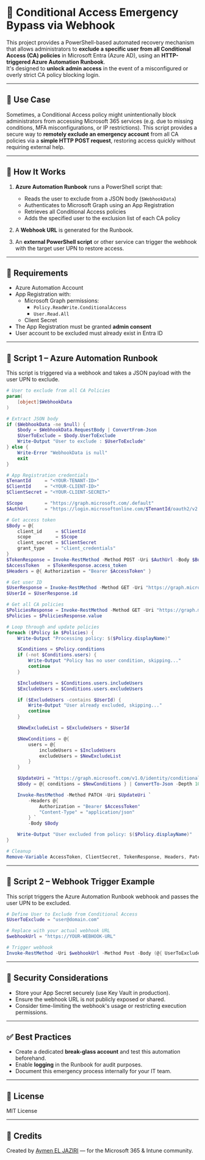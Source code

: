 
# 🚨 Conditional Access Emergency Bypass via Webhook

This project provides a PowerShell-based automated recovery mechanism that allows administrators to **exclude a specific user from all Conditional Access (CA) policies** in Microsoft Entra (Azure AD), using an **HTTP-triggered Azure Automation Runbook**.  
It's designed to **unlock admin access** in the event of a misconfigured or overly strict CA policy blocking login.

---

## 🔧 Use Case

Sometimes, a Conditional Access policy might unintentionally block administrators from accessing Microsoft 365 services (e.g. due to missing conditions, MFA misconfigurations, or IP restrictions). This script provides a secure way to **remotely exclude an emergency account** from all CA policies via a **simple HTTP POST request**, restoring access quickly without requiring external help.

---

## 📌 How It Works

1. **Azure Automation Runbook** runs a PowerShell script that:
   - Reads the user to exclude from a JSON body (`$WebhookData`)
   - Authenticates to Microsoft Graph using an App Registration
   - Retrieves all Conditional Access policies
   - Adds the specified user to the exclusion list of each CA policy

2. A **Webhook URL** is generated for the Runbook.

3. An **external PowerShell script** or other service can trigger the webhook with the target user UPN to restore access.

---

## 🧰 Requirements

- Azure Automation Account
- App Registration with:
  - Microsoft Graph permissions:
    - `Policy.ReadWrite.ConditionalAccess`
    - `User.Read.All`
  - Client Secret
- The App Registration must be granted **admin consent**
- User account to be excluded must already exist in Entra ID

---

## 🧪 Script 1 – Azure Automation Runbook

This script is triggered via a webhook and takes a JSON payload with the user UPN to exclude.

```powershell
# User to exclude from all CA Policies
param(
    [object]$WebhookData
)

# Extract JSON body
if ($WebhookData -ne $null) {
    $body = $WebhookData.RequestBody | ConvertFrom-Json
    $UserToExclude = $body.UserToExclude
    Write-Output "User to exclude : $UserToExclude"
} else {
    Write-Error "WebhookData is null"
    exit
}

# App Registration credentials
$TenantId     = "<YOUR-TENANT-ID>"
$ClientId     = "<YOUR-CLIENT-ID>"
$ClientSecret = "<YOUR-CLIENT-SECRET>"

$Scope        = "https://graph.microsoft.com/.default"
$AuthUrl      = "https://login.microsoftonline.com/$TenantId/oauth2/v2.0/token"

# Get access token
$Body = @{
    client_id     = $ClientId
    scope         = $Scope
    client_secret = $ClientSecret
    grant_type    = "client_credentials"
}
$TokenResponse = Invoke-RestMethod -Method POST -Uri $AuthUrl -Body $Body -ContentType "application/x-www-form-urlencoded"
$AccessToken   = $TokenResponse.access_token
$Headers = @{ Authorization = "Bearer $AccessToken" }

# Get user ID
$UserResponse = Invoke-RestMethod -Method GET -Uri "https://graph.microsoft.com/v1.0/users/$UserToExclude" -Headers $Headers
$UserId = $UserResponse.id

# Get all CA policies
$PoliciesResponse = Invoke-RestMethod -Method GET -Uri "https://graph.microsoft.com/v1.0/identity/conditionalAccess/policies" -Headers $Headers
$Policies = $PoliciesResponse.value

# Loop through and update policies
foreach ($Policy in $Policies) {
    Write-Output "Processing policy: $($Policy.displayName)"

    $Conditions = $Policy.conditions
    if (-not $Conditions.users) {
        Write-Output "Policy has no user condition, skipping..."
        continue
    }

    $IncludeUsers = $Conditions.users.includeUsers
    $ExcludeUsers = $Conditions.users.excludeUsers

    if ($ExcludeUsers -contains $UserId) {
        Write-Output "User already excluded, skipping..."
        continue
    }

    $NewExcludeList = $ExcludeUsers + $UserId

    $NewConditions = @{
        users = @{
            includeUsers = $IncludeUsers
            excludeUsers = $NewExcludeList
        }
    }

    $UpdateUri = "https://graph.microsoft.com/v1.0/identity/conditionalAccess/policies/$($Policy.id)"
    $Body = @{ conditions = $NewConditions } | ConvertTo-Json -Depth 10

    Invoke-RestMethod -Method PATCH -Uri $UpdateUri `
        -Headers @{
            Authorization = "Bearer $AccessToken"
            "Content-Type" = "application/json"
        } `
        -Body $Body

    Write-Output "User excluded from policy: $($Policy.displayName)"
}

# Cleanup
Remove-Variable AccessToken, ClientSecret, TokenResponse, Headers, PatchHeaders -ErrorAction SilentlyContinue
````

---

## 🚀 Script 2 – Webhook Trigger Example

This script triggers the Azure Automation Runbook webhook and passes the user UPN to be excluded.

```powershell
# Define User to Exclude from Conditional Access
$UserToExclude = "user@domain.com"

# Replace with your actual webhook URL
$webhookUrl = "https://YOUR-WEBHOOK-URL"

# Trigger webhook
Invoke-RestMethod -Uri $webhookUrl -Method Post -Body (@{ UserToExclude = $($UserToExclude) } | ConvertTo-Json) -ContentType 'application/json'
```

---

## 🔐 Security Considerations

* Store your App Secret securely (use Key Vault in production).
* Ensure the webhook URL is not publicly exposed or shared.
* Consider time-limiting the webhook's usage or restricting execution permissions.

---

## ✅ Best Practices

* Create a dedicated **break-glass account** and test this automation beforehand.
* Enable **logging** in the Runbook for audit purposes.
* Document this emergency process internally for your IT team.

---

## 📄 License

MIT License

---

## 🙌 Credits

Created by [Aymen EL JAZIRI](https://www.linkedin.com/in/aymeneljaziri) — for the Microsoft 365 & Intune community.


